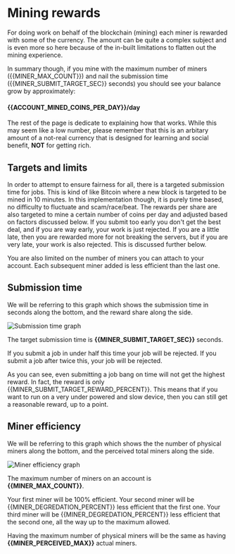 # Mining rewards

For doing work on behalf of the blockchain (mining) each miner is rewarded with some of the currency. The amount can be quite a complex subject and is even more so here because of the in-built limitations to flatten out the mining experience.

In summary though, if you mine with the maximum number of miners ({{MINER_MAX_COUNT}}) and nail the submission time ({{MINER_SUBMIT_TARGET_SEC}} seconds) you should see your balance grow by approximately:

#### {{ACCOUNT_MINED_COINS_PER_DAY}}/day

The rest of the page is dedicate to explaining how that works. While this may seem like a low number, please remember that this is an arbitary amount of a not-real currency that is designed for learning and social benefit, **NOT** for getting rich.

## Targets and limits

In order to attempt to ensure fairness for all, there is a targeted submission time for jobs. This is kind of like Bitcoin where a new block is targeted to be mined in 10 minutes. In this implementation though, it is purely time based, no difficulty to fluctuate and scam/race/beat. The rewards per share are also targeted to mine a certain number of coins per day and adjusted based on factors discussed below. If you submit too early you don't get the best deal, and if you are way early, your work is just rejected. If you are a little late, then you are rewarded more for not breaking the servers, but if you are very late, your work is also rejected. This is discussed further below.

You are also limited on the number of miners you can attach to your account. Each subsequent miner added is less efficient than the last one.

## Submission time

We will be referring to this graph which shows the submission time in seconds along the bottom, and the reward share along the side.

![Submission time graph](/gfx/submission_time.png)

The target submission time is **{{MINER_SUBMIT_TARGET_SEC}}** seconds.

If you submit a job in under half this time your job will be rejected. If you submit a job after twice this, your job will be rejected.

As you can see, even submitting a job bang on time will not get the highest reward. In fact, the reward is only {{MINER_SUBMIT_TARGET_REWARD_PERCENT}}. This means that if you want to run on a very under powered and slow device, then you can still get a reasonable reward, up to a point.

## Miner efficiency

We will be referring to this graph which shows the the number of physical miners along the bottom, and the perceived total miners along the side.

![Miner efficiency graph](/gfx/miner_efficiency.png)

The maximum number of miners on an account is **{{MINER_MAX_COUNT}}**.

Your first miner will be 100% efficient. Your second miner will be {{MINER_DEGREDATION_PERCENT}} less efficient that the first one. Your third miner will be {{MINER_DEGREDATION_PERCENT}} less efficient that the second one, all the way up to the maximum allowed.

Having the maximum number of physical miners will be the same as having **{{MINER_PERCEIVED_MAX}}** actual miners.